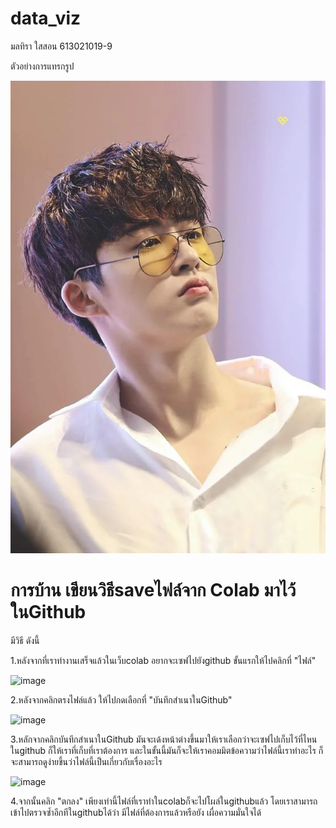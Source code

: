 # data_viz

มลทิรา  ใสสอน  613021019-9

ตัวอย่างการแทรกรูป

![image](Hanbin_Logo.png)



# การบ้าน เขียนวิธีsaveไฟล์จาก Colab มาไว้ในGithub

มีวิธี ดังนี้

1.หลังจากที่เราทำงานเสร็จแล้วในเว็บcolab อยากจะเซฟไปยังgithub ขั้นแรกให้ไปคลิกที่ "ไฟล์"

![image](Pg3.png)

2.หลังจากคลิกตรงไฟล์แล้ว ให้ไปกดเลือกที่ "บันทึกสำเนาในGithub"

![image](Pg2.png)

3.หลักจากคลิกบันทึกสำเนาในGithub มันจะเด้งหน้าต่างขึ้นมาให้เราเลือกว่าจะเซฟไปเก็บไว้ที่ไหนในgithub ก็ให้เราที่เก็บที่เราต้องการ และในขั้นนี้มันก็จะให้เราคอมมิตข้อความว่าไฟล์นี้เราทำอะไร ก็จะสามารถดูง่ายขึ้นว่าไฟล์นี้เป็นเกี่ยวกับเรื่องอะไร

![image](Pg1.png)

4.จากนั้นคลิก "ตกลง" เพียงเท่านี้ไฟล์ที่เราทำในcolabก็จะไปโผล่ในgithubแล้ว โดยเราสามารถเข้าไปตรวจซ้ำอีกทีในgithubได้ว่า มีไฟล์ที่ต้องการแล้วหรือยัง เผื่อความมั่นใจได้
